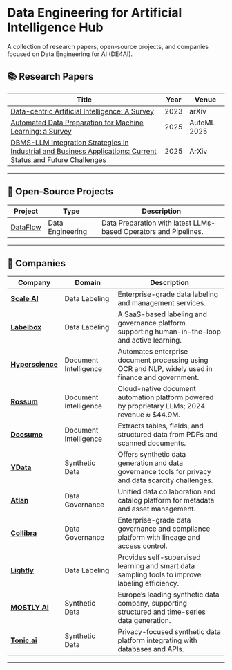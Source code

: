 # Data Engineering for Artificial Intelligence Hub
A collection of research papers, open-source projects, and companies focused on Data Engineering for AI (DE4AI).

## 📚 Research Papers
| Title | Year | Venue |
|----------------------------|------|-----|
| [Data-centric Artificial Intelligence: A Survey](https://arxiv.org/abs/2303.10158) | 2023 | arXiv |
| [Automated Data Preparation for Machine Learning: a Survey](https://automl.space/automated-data-preparation-for-machine-learning/) | 2025 | AutoML 2025 |
| [DBMS-LLM Integration Strategies in Industrial and Business Applications: Current Status and Future Challenges](https://www.arxiv.org/abs/2507.19254) | 2025| ArXiv |


---


## 🧩 Open-Source Projects

| Project | Type | Description |
|----------------|------|-------------|
| [DataFlow](https://github.com/OpenDCAI/DataFlow) | Data Engineering | Data Preparation with latest LLMs-based Operators and Pipelines. |


---

## 🏢 Companies

| Company | Domain | Description |
|-----------|---------|-------------|
| [**Scale AI**](https://scale.com) | Data Labeling | Enterprise-grade data labeling and management services. |
| [**Labelbox**](https://labelbox.com) | Data Labeling | A SaaS-based labeling and governance platform supporting human-in-the-loop and active learning. |
| [**Hyperscience**](https://www.hyperscience.com) | Document Intelligence | Automates enterprise document processing using OCR and NLP, widely used in finance and government. |
| [**Rossum**](https://rossum.ai) | Document Intelligence | Cloud-native document automation platform powered by proprietary LLMs; 2024 revenue ≈ $44.9M. |
| [**Docsumo**](https://www.docsumo.com) | Document Intelligence | Extracts tables, fields, and structured data from PDFs and scanned documents. |
| [**YData**](https://ydata.ai) | Synthetic Data | Offers synthetic data generation and data governance tools for privacy and data scarcity challenges. |
| [**Atlan**](https://atlan.com) | Data Governance | Unified data collaboration and catalog platform for metadata and asset management. |
| [**Collibra**](https://www.collibra.com) | Data Governance | Enterprise-grade data governance and compliance platform with lineage and access control. |
| [**Lightly**](https://www.lightly.ai) | Data Labeling | Provides self-supervised learning and smart data sampling tools to improve labeling efficiency. |
| [**MOSTLY AI**](https://mostly.ai) | Synthetic Data | Europe’s leading synthetic data company, supporting structured and time-series data generation. |
| [**Tonic.ai**](https://www.tonic.ai) | Synthetic Data | Privacy-focused synthetic data platform integrating with databases and APIs. |

---
